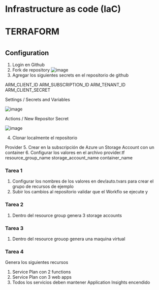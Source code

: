 # Infrastructure as code (IaC)
#
# TERRAFORM
#

## Configuration
1. Login en Github
2. Fork de repository
![image](https://github.com/Digital-Apps-Innovation-CSA/IaCIllumination/assets/62779771/20eb730a-e675-4803-8433-eb769700a66b)
3. Agregar los siguientes secrets en el repositorio de github
   
  ARM_CLIENT_ID 
  ARM_SUBSCRIPTION_ID
  ARM_TENANT_ID
  ARM_CLIENT_SECRET

  Settings / Secrets and Variables

   ![image](https://github.com/Digital-Apps-Innovation-CSA/IaCIllumination/assets/62779771/83435b99-4cad-49b6-9004-b720ee585d44)

 Actions / New Repositor Secret

 ![image](https://github.com/Digital-Apps-Innovation-CSA/IaCIllumination/assets/62779771/5924d11a-e554-47a1-a93e-81b1054fa3d4)

4. Clonar localmente el repositorio

Provider
5. Crear en la subscripción de Azure un Storage Account con un container
6. Configurar los valores en el archivo provider.tf
   resource_group_name
   storage_account_name
   container_name

### Tarea 1 
1. Configurar los nombres de los valores en dev/auto.tvars para crear el grupo de recursos de ejemplo
2. Subir los cambios al repositorio validar que el Workflo se ejecute y 

### Tarea 2
  1. Dentro del resource group genera 3 storage accounts

### Tarea 3
  1. Dentro del resource grouop genera una maquina virtual

### Tarea 4
Genera los siguientes recursos

1. Service Plan con 2 functions
2. Service Plan con 3 web apps
3. Todos los servicios deben mantener Application Insights encendido
